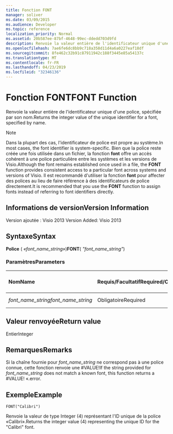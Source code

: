 ```yaml
---
title: Fonction FONT
manager: soliver
ms.date: 03/09/2015
ms.audience: Developer
ms.topic: reference
localization_priority: Normal
ms.assetid: 20b587ee-87bf-4648-99ec-ddedd703d9fd
description: Renvoie la valeur entière de l'identificateur unique d'une police, spécifiée par son nom.
ms.openlocfilehash: 7ae6fe6dc8bb9c718a358d11d4a6a0227eaf18df
ms.sourcegitcommit: 8fe462c32b91c87911942c188f3445e85a54137c
ms.translationtype: MT
ms.contentlocale: fr-FR
ms.lasthandoff: 04/23/2019
ms.locfileid: "32346136"
---
```

# <a name="font-function"></a><span data-ttu-id="b67fc-103">Fonction FONT</span><span class="sxs-lookup"><span data-stu-id="b67fc-103">FONT Function</span></span>

<span data-ttu-id="b67fc-104">Renvoie la valeur entière de l'identificateur unique d'une police, spécifiée par son nom.</span><span class="sxs-lookup"><span data-stu-id="b67fc-104">Returns the integer value of the unique identifier for a font, specified by name.</span></span>
  
> [!NOTE]
> <span data-ttu-id="b67fc-105">Dans la plupart des cas, l'identificateur de police est propre au système.</span><span class="sxs-lookup"><span data-stu-id="b67fc-105">In most cases, the font identifier is system-specific.</span></span> <span data-ttu-id="b67fc-106">Bien que la police reste créée une fois utilisée dans un fichier, la fonction **font** offre un accès cohérent à une police particulière entre les systèmes et les versions de Visio.</span><span class="sxs-lookup"><span data-stu-id="b67fc-106">Although the font remains established once used in a file, the **FONT** function provides consistent access to a particular font across systems and versions of Visio.</span></span> <span data-ttu-id="b67fc-107">Il est recommandé d'utiliser la fonction **font** pour affecter des polices au lieu de faire référence à des identificateurs de police directement.</span><span class="sxs-lookup"><span data-stu-id="b67fc-107">It is recommended that you use the **FONT** function to assign fonts instead of referring to font identifiers directly.</span></span> 
  
## <a name="version-information"></a><span data-ttu-id="b67fc-108">Informations de version</span><span class="sxs-lookup"><span data-stu-id="b67fc-108">Version Information</span></span>

<span data-ttu-id="b67fc-109">Version ajoutée : Visio 2013
</span><span class="sxs-lookup"><span data-stu-id="b67fc-109">Version Added: Visio 2013</span></span> 
  
## <a name="syntax"></a><span data-ttu-id="b67fc-110">Syntaxe</span><span class="sxs-lookup"><span data-stu-id="b67fc-110">Syntax</span></span>

 <span data-ttu-id="b67fc-111">**Police** ( _«font_name_string»_)</span><span class="sxs-lookup"><span data-stu-id="b67fc-111">**FONT**( _"font_name_string"_)</span></span>
  
### <a name="parameters"></a><span data-ttu-id="b67fc-112">Paramètres</span><span class="sxs-lookup"><span data-stu-id="b67fc-112">Parameters</span></span>

|<span data-ttu-id="b67fc-113">**Nom**</span><span class="sxs-lookup"><span data-stu-id="b67fc-113">**Name**</span></span>|<span data-ttu-id="b67fc-114">**Requis/Facultatif**</span><span class="sxs-lookup"><span data-stu-id="b67fc-114">**Required/Optional**</span></span>|<span data-ttu-id="b67fc-115">**Type de données**</span><span class="sxs-lookup"><span data-stu-id="b67fc-115">**Data Type**</span></span>|<span data-ttu-id="b67fc-116">**Description**</span><span class="sxs-lookup"><span data-stu-id="b67fc-116">**Description**</span></span>|
|:-----|:-----|:-----|:-----|
| <span data-ttu-id="b67fc-117">_font_name_string_</span><span class="sxs-lookup"><span data-stu-id="b67fc-117">_font_name_string_</span></span> <br/> |<span data-ttu-id="b67fc-118">Obligatoire</span><span class="sxs-lookup"><span data-stu-id="b67fc-118">Required</span></span>  <br/> |<span data-ttu-id="b67fc-119">**chaîne**</span><span class="sxs-lookup"><span data-stu-id="b67fc-119">**string**</span></span> <br/> |<span data-ttu-id="b67fc-120">Nom de la police.</span><span class="sxs-lookup"><span data-stu-id="b67fc-120">The name of the font.</span></span>  <br/> |
   
## <a name="return-value"></a><span data-ttu-id="b67fc-121">Valeur renvoyée</span><span class="sxs-lookup"><span data-stu-id="b67fc-121">Return value</span></span>

<span data-ttu-id="b67fc-122">Entier</span><span class="sxs-lookup"><span data-stu-id="b67fc-122">Integer</span></span>
  
## <a name="remarks"></a><span data-ttu-id="b67fc-123">Remarques</span><span class="sxs-lookup"><span data-stu-id="b67fc-123">Remarks</span></span>

<span data-ttu-id="b67fc-124">Si la chaîne fournie pour *font_name_string* ne correspond pas à une police connue, cette fonction renvoie une #VALUE!</span><span class="sxs-lookup"><span data-stu-id="b67fc-124">If the string provided for  *font_name_string*  does not match a known font, this function returns a #VALUE!</span></span> <span data-ttu-id="b67fc-125">«.</span><span class="sxs-lookup"><span data-stu-id="b67fc-125">error.</span></span> 
  
## <a name="example"></a><span data-ttu-id="b67fc-126">Exemple</span><span class="sxs-lookup"><span data-stu-id="b67fc-126">Example</span></span>

 `FONT("Calibri")`
  
<span data-ttu-id="b67fc-127">Renvoie la valeur de type Integer (4) représentant l'ID unique de la police «Calibri».</span><span class="sxs-lookup"><span data-stu-id="b67fc-127">Returns the integer value (4) representing the unique ID for the "Calibri" font.</span></span>
  

